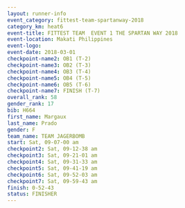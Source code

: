 ```yaml
---
layout: runner-info 
event_category: fittest-team-spartanway-2018 
category_km: heat6 
event-title: FITTEST TEAM  EVENT 1 THE SPARTAN WAY 2018 
event-location: Makati Philippines 
event-logo: 
event-date: 2018-03-01 
checkpoint-name2: OB1 (T-2) 
checkpoint-name3: OB2 (T-3) 
checkpoint-name4: OB3 (T-4) 
checkpoint-name5: OB4 (T-5) 
checkpoint-name6: OB5 (T-6) 
checkpoint-name7: FINISH (T-7) 
overall_rank: 58
gender_rank: 17
bib: H664
first_name: Margaux
last_name: Prado
gender: F
team_name: TEAM JAGERBOMB
start: Sat, 09-07-00 am
checkpoint2: Sat, 09-12-38 am
checkpoint3: Sat, 09-21-01 am
checkpoint4: Sat, 09-31-33 am
checkpoint5: Sat, 09-41-19 am
checkpoint6: Sat, 09-52-03 am
checkpoint7: Sat, 09-59-43 am
finish: 0-52-43
status: FINISHER
---
```

